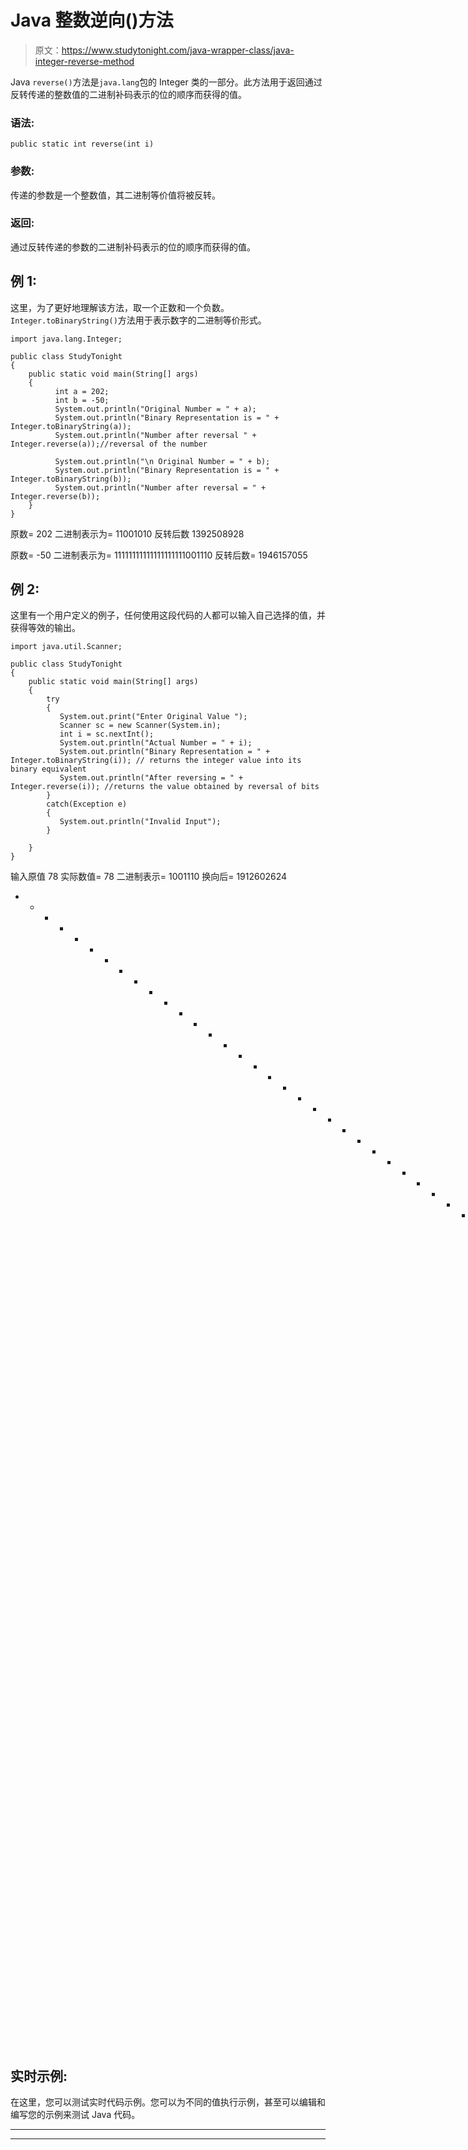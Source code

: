 # Java 整数逆向()方法

> 原文：<https://www.studytonight.com/java-wrapper-class/java-integer-reverse-method>

Java `reverse()`方法是`java.lang`包的 Integer 类的一部分。此方法用于返回通过反转传递的整数值的二进制补码表示的位的顺序而获得的值。

### 语法:

```
public static int reverse(int i) 
```

### 参数:

传递的参数是一个整数值，其二进制等价值将被反转。

### 返回:

通过反转传递的参数的二进制补码表示的位的顺序而获得的值。

## 例 1:

这里，为了更好地理解该方法，取一个正数和一个负数。`Integer.toBinaryString()`方法用于表示数字的二进制等价形式。

```
import java.lang.Integer;

public class StudyTonight
{  
    public static void main(String[] args) 
    {  
          int a = 202;  
          int b = -50;  
          System.out.println("Original Number = " + a);             
          System.out.println("Binary Representation is = " + Integer.toBinaryString(a)); 
          System.out.println("Number after reversal " + Integer.reverse(a));//reversal of the number

          System.out.println("\n Original Number = " + b);               
          System.out.println("Binary Representation is = " + Integer.toBinaryString(b));           
          System.out.println("Number after reversal = " + Integer.reverse(b));  
    }  
} 
```

原数= 202
二进制表示为= 11001010
反转后数 1392508928

原数= -50
二进制表示为= 11111111111111111111001110
反转后数= 1946157055

## 例 2:

这里有一个用户定义的例子，任何使用这段代码的人都可以输入自己选择的值，并获得等效的输出。

```
import java.util.Scanner;  

public class StudyTonight 
{  
    public static void main(String[] args) 
    {  
        try
        {
           System.out.print("Enter Original Value ");  
           Scanner sc = new Scanner(System.in);  
           int i = sc.nextInt();  
           System.out.println("Actual Number = " + i);  
           System.out.println("Binary Representation = " + Integer.toBinaryString(i)); // returns the integer value into its binary equivalent 
           System.out.println("After reversing = " + Integer.reverse(i)); //returns the value obtained by reversal of bits
        }
        catch(Exception e)
        {
           System.out.println("Invalid Input");
        }

    }  
} 
```

输入原值 78
实际数值= 78
二进制表示= 1001110
换向后= 1912602624
* * * * * * * * * * * * * * * * * * * * * * * * * * * * * * * * * * * * * * * * *输入原值-98
实际数值= -98
二进制表示= 111111111111111110011110
换向后= 21111111111111110

## 实时示例:

在这里，您可以测试实时代码示例。您可以为不同的值执行示例，甚至可以编辑和编写您的示例来测试 Java 代码。

* * *

* * *